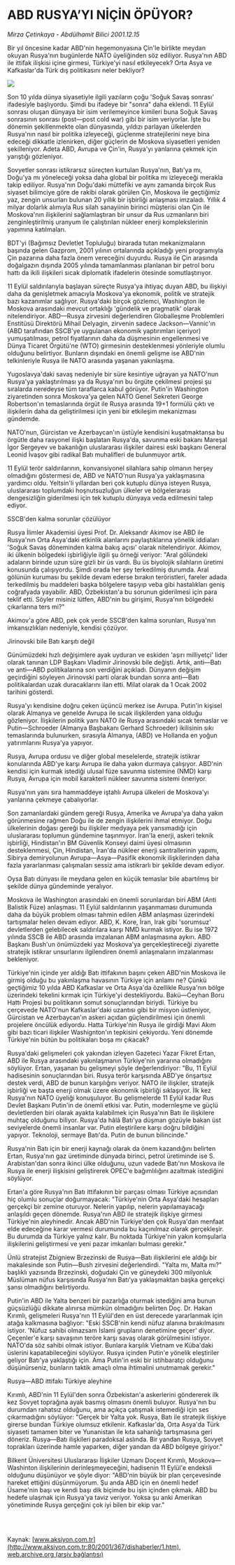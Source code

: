 # ABD RUSYA’YI NİÇİN ÖPÜYOR?

*Mirza Çetinkaya - Abdülhamit Bilici 2001.12.15*

<div>
 <p class="spot">
  Bir yıl öncesine kadar  ABD'nin hegemonyasına Çin'le birlikte meydan okuyan Rusya'nın bugünlerde NATO üyeliğinden  söz ediliyor. Rusya'nın ABD ile ittifak ilişkisi içine girmesi, Türkiye'yi nasıl etkileyecek? Orta Asya ve Kafkaslar'da Türk dış politikasını neler bekliyor?
 </p>
 <p class="metin">
 </p>
 <img border="0" src="/web/20020522071150im_/http://www.aksiyon.com.tr/2001/367/resimler/abd.jpg"/>
 <p class="metin">
  Son 10 yılda dünya siyasetiyle ilgili yazıların çoğu 'Soğuk Savaş sonrası' ifadesiyle başlıyordu. Şimdi bu ifadeye bir "sonra" daha eklendi. 11 Eylül sonrası oluşan dünyaya bir isim verilemeyince kimileri buna Soğuk Savaş sonrasının sonrası (post—post cold war) gibi bir isim veriyorlar. İşte bu dönemin şekillenmekte olan dünyasında, yıldızı parlayan ülkelerden Rusya'nın nasıl bir politika izleyeceği, güçlenme stratejilerini neye bina edeceği dikkatle izlenirken, diğer güçlerin de Moskova siyasetleri yeniden şekilleniyor. Adeta ABD, Avrupa ve Çin'in, Rusya'yı yanlarına çekmek için yarıştığı gözleniyor.
 </p>
 <p class="metin">
  Sovyetler sonrası istikrarsız süreçten kurtulan Rusya'nın, Batı'ya mı, Doğu'ya mı yöneleceği yoksa daha global bir politika mı izleyeceği merakla takip ediliyor. Rusya'nın Doğu'daki müttefiki ve aynı zamanda birçok Rus siyaset bilimciye göre de rakibi olarak görülen Çin, Moskova ile geçtiğimiz yaz, zengin unsurları bulunan 20 yıllık bir işbirliği anlaşması imzaladı. Yıllık 4 milyar dolarlık alımıyla Rus silah sanayiinin birinci müşterisi olan Çin ile Moskova'nın ilişkilerini sağlamlaştıran bir unsur da Rus uzmanların biri zenginleştirilmiş uranyum ile çalıştırılan nükleer enerji komplekslerinin yapımına katılmaları.
 </p>
 <p class="metin">
  BDT'yi (Bağımsız Devletlet Topluluğu) birarada tutan mekanizmaların başında gelen Gazprom, 2001 yılının ortalarında açıkladığı yeni programıyla Çin pazarına daha fazla önem vereceğini duyurdu. Rusya ile Çin arasında doğalgazın dışında 2005 yılında tamamlanması planlanan bir petrol boru hattı da ikili ilişkileri sıcak diplomatik ifadelerin ötesinde somutlaştırıyor.
 </p>
 <p class="metin">
  11 Eylül saldırılarıyla başlayan süreçte Rusya'ya ihtiyaç duyan ABD, bu ilişkiyi daha da genişletmek amacıyla Moskova'ya ekonomik, politik ve stratejik bazı kazanımlar sağlıyor. Rusya'daki birçok gözlemci, Washington ile Moskova arasındaki mevcut ortaklığı 'gündelik ve pragmatik' olarak nitelendiriyor. ABD—Rusya zirvesini değerlendiren Globalleşme Problemleri Enstitüsü Direktörü Mihail Delyagin, zirvenin sadece Jackson—Vannic'ın (ABD tarafından SSCB'ye uygulanan ekonomik yaptırımları içeriyor) yumuşatılması, petrol fiyatlarının daha da düşmesinin engellenmesi ve Dünya Ticaret Örgütü'ne (WTO) girmesinin desteklenmesi yönleriyle olumlu olduğunu belirtiyor. Bunların dışındaki en önemli gelişme ise ABD'nin telkinleriyle Rusya ile NATO arasında yaşanan yakınlaşma.
 </p>
 <p class="metin">
  Yugoslavya'daki savaş nedeniyle bir süre kesintiye uğrayan ya NATO'nun Rusya'ya yaklaştırılması ya da Rusya'nın bu örgüte çekilmesi projesi şu sıralarda neredeyse tüm taraflarca kabul görüyor. Putin'in Washington ziyaretinden sonra Moskova'ya gelen NATO Genel Sekreteri George Robertson'ın temaslarında örgüt ile Rusya arasında 19+1 formülü çıktı ve ilişkilerin daha da geliştirilmesi için yeni bir etkileşim mekanizması gündemde.
 </p>
 <p class="metin">
  NATO'nun, Gürcistan ve Azerbaycan'ın üstüyle kendisini kuşatmaktansa bu örgütle daha rasyonel ilişki başlatan Rusya'da, savunma eski bakanı Mareşal İgor Sergeyev ve bakanlığın uluslararası ilişkiler dairesi eski başkanı General Leonid İvaşov gibi radikal Batı muhalifleri de bulunmuyor artık.
 </p>
 <p class="metin">
  11 Eylül terör saldırılarının, konvansiyonel silahlara sahip olmanın herşey olmadığını göstermesi de, ABD ve NATO'nun Rusya'ya yaklaşmasına yardımcı oldu. Yeltsin'li yıllardan beri çok kutuplu dünya isteyen Rusya, uluslararası toplumdaki hoşnutsuzluğun ülkeler ve bölgelerarası dengesizliğin giderilmesi için tek kutuplu dünyaya veda edilmesini talep ediyor.
 </p>
 <p class="metin">
  SSCB'den kalma sorunlar çözülüyor
 </p>
 <p class="metin">
  Rusya İlimler Akademisi üyesi Prof. Dr. Aleksandr Akimov ise ABD ile Rusya'nın Orta Asya'daki etkinlik alanlarını paylaştıklarına yönelik iddiaları 'Soğuk Savaş döneminden kalma bakış açısı' olarak nitelendiriyor. Akimov, iki ülkenin bölgedeki işbirliğiyle ilgili şu örneği veriyor: "Aral gölündeki adaların birinde uzun süre gizli bir üs vardı. Bu üs biyolojik silahların üretimi konusunda çalışıyordu. Şimdi orada her şey terkedilmiş durumda. Aral gölünün kuruması bu şekilde devam ederse bırakın teröristleri, fareler adada terkedilmiş bu maddeleri başka bölgelere taşıyıp veba gibi hastalıkları geniş coğrafyada yayabilir. ABD, Özbekistan'a bu sorunun giderilmesi için para teklif etti. Söyler misiniz lütfen, ABD'nin bu girişimi, Rusya'nın bölgedeki çıkarlarına ters mi?"
 </p>
 <p class="metin">
  Akimov'a göre ABD, pek çok yerde SSCB'den kalma sorunları, Rusya'nın imkansızlıkları nedeniyle, kendisi çözüyor.
 </p>
 <p class="metin">
  Jirinovski bile Batı karşıtı değil
 </p>
 <p class="metin">
  Günümüzdeki hızlı değişimlere ayak uyduran ve eskiden 'aşırı milliyetçi' lider olarak tanınan LDP Başkanı Vladimir Jirinovski bile değişti. Artık, anti—Batı ve anti—ABD politikalarına son verdiğini açıkladı. Dünyanın değişim geçirdiğini söyleyen Jirinovski parti olarak bundan sonra anti—Batı politikalardan uzak duracaklarını ilan etti. Milat olarak da 1 Ocak 2002 tarihini gösterdi.
 </p>
 <p class="metin">
  Rusya'yı kendisine doğru çeken üçüncü merkez ise Avrupa. Putin'in kişisel olarak Almanya ve genelde Avrupa ile sıcak ilişkilerden yana olduğu gözleniyor. İlişkilerin politik yanı NATO ile Rusya arasındaki sıcak temaslar ve Putin—Schroeder (Almanya Başbakanı Gerhard Schroeder) ikilisinin sıkı temaslarında bulunurken, sırasıyla Almanya, (ABD) ve Hollanda en yoğun yatırımlarını Rusya'ya yapıyor.
 </p>
 <p class="metin">
  Rusya, Avrupa ordusu ve diğer global meselelerde, stratejik istikrar konularında ABD'ye karşı Avrupa ile daha yakın durmaya çalışıyor. ABD'nin kendisi için kurmak istediği ulusal füze savunma sistemine (NMD) karşı Rusya, Avrupa için mobil karakterli nükleer savunma sistemi öneriyor.
 </p>
 <p class="metin">
  Rusya'nın yanı sıra hammaddeye iştahlı Avrupa ülkeleri de Moskova'yı yanlarına çekmeye çabalıyorlar.
 </p>
 <p class="metin">
  Son zamanlardaki gündem gereği Rusya, Amerika ve Avrupa'ya daha yakın görünmesine rağmen Doğu ile de zengin ilişkilerini ihmal etmiyor. Doğu ülkelerinin doğası gereği bu ilişkiler medyaya pek yansımadığı için uluslararası toplumun gündemine taşınmıyor. İran'la enerji, askeri teknik işbirliği, Hindistan'ın BM Güvenlik Konseyi daimi üyesi olmasının desteklenmesi, Çin, Hindistan, İran'da nükleer enerji santrallerinin yapımı, Sibirya demiryolunun Avrupa—Asya—Pasifik ekonomik ilişkilerinden daha fazla yararlanması çalışmaları sessiz ama istikrarlı bir şekilde devam ediyor.
 </p>
 <p class="metin">
  Oysa Batı dünyası ile meydana gelen en küçük temaslar bile abartılmış bir şekilde dünya gündeminde yeralıyor.
 </p>
 <p class="metin">
  Moskova ile Washington arasındaki en önemli sorunlardan biri ABM (Anti Balistik Füze) anlaşması. 11 Eylül saldırılarının yaşanmaması durumunda daha da büyük problem olması tahmin edilen ABM anlaşması üzerindeki tartışmalar helen devam ediyor. ABD, K. Kore, İran, Irak gibi 'sorumsuz' devletlerden gelebilecek saldırılara karşı NMD kurmak istiyor. Bu ise 1972 yılında SSCB ile ABD arasında imzalanan ABM anlaşmasına aykırı. ABD Başkanı Bush'un önümüzdeki yaz Moskova'ya gerçekleştireceği ziyarette stratejik istikrar unsurlarını ilgilendiren önemli anlaşmaların imzalanması bekleniyor.
 </p>
 <p class="metin">
  Türkiye'nin içinde yer aldığı Batı ittifakının başını çeken ABD'nin Moskova ile girmiş olduğu bu yakınlaşma havasının Türkiye için anlamı ne? Çünkü geçtiğimiz 10 yılda ABD Kafkaslar ve Orta Asya'da özellikle Rusya'nın bölge üzerindeki tekelini kırmak için Türkiye'yi destekliyordu. Bakü—Ceyhan Boru Hattı Projesi bu politikanın somut sonuçlarından biriydi. Türkiye bu çerçevede NATO'nun Kafkaslar'daki uzantısı gibi bir misyon üstleniyor, Gürcistan ve Azerbaycan'ın askeri açıdan güçlendirilmesi için önemli projelere öncülük ediyordu. Hatta Türkiye'nin Rusya ile girdiği Mavi Akım gibi bazı ticari ilişkiler Washignton'ın tepkisini çekiyordu. Yeni dönemde Türkiye'nin bütün bu politikaları boşa mı çıkacak?
 </p>
 <p class="metin">
  Rusya'daki gelişmeleri çok yakından izleyen Gazeteci Yazar Fikret Ertan, ABD ile Rusya arasındaki yakınlaşmanın Türkiye'nin yararına olmadığını söylüyor. Ertan, yaşanan bu gelişmeyi şöyle değerlendiriyor: "Bu, 11 Eylül hadisesinin sonuçlarından biri. Rusya terör karşısında ABD'ye önşartsız destek verdi, ABD de bunun karşılığını veriyor. NATO ile ilişkiler, stratejik işbirliği ve başta enerji olmak üzere ekonomik işbirliği sıklaşıyor. İlk kez Rusya'nın NATO üyeliği konuşuluyor. Bu gelişmelerde 11 Eylül kadar Rus Devlet Başkanı Putin'in de önemli etkisi var. Putin, modernleşme ve güçlü devletlerden biri olarak ayakta kalabilmek için Rusya'nın Batı ile ilişkilere muhtaç olduğunu biliyor. Rusya'da hâlâ Batı'ya düşman gözüyle bakan üst seviyelerde önemli insanlar var. Putin eleştirilere karşı doğru bildiğini yapıyor. Teknoloji, sermaye Batı'da. Putin de bunun bilincinde."
 </p>
 <p class="metin">
  Rusya'nin Batı için bir enerji kaynağı olarak da önem kazandığını belirten Ertan, Rusya'nın gaz üretiminde dünyada birinci, petrol üretiminde ise S. Arabistan'dan sonra ikinci ülke olduğunu, uzun vadede Batı'nın Moskova ile Rusya ile enerji ilişkisini geliştirerek OPEC'e bağımlılığını azaltmak istediğini söylüyor.
 </p>
 <p class="metin">
  Ertan'a göre Rusya'nın Batı ittifakının bir parçası olması Türkiye açısından hiç olumlu sonuçlar doğurmayacak: "Türkiye'nin Orta Asya'daki hesapları gerçekçi bir zemine oturuyor. Nelerin yapılıp, nelerin yapılamayacağı anlaşıldı geçen dönemde. Rusya'nın ABD ile stratejik ilişkiye girmesi Türkiye'nin aleyhinedir. Ancak ABD'nin Türkiye'den çok Rusya'dan menfaat elde edeceğine karar vermesi durumunda bu kaçınılmaz olarak gerçekleşir. Bu durumda da Türkiye yalnız kalır. Bu noktada Türkiye'nin yakın komşularla ilişkilerini geliştirmesi ve yeni pazar imkanları bulması gerekir."
 </p>
 <p class="metin">
  Ünlü stratejist Zbigniew Brzezinski de Rusya—Batı ilişkilerini ele aldığı bir makalesinde son Putin—Bush zirvesini değerlendirdi. "Yalta mı, Malta mı?" başlıklı yazısında Brzezinski, doğudaki Çin ve güneydeki 300 milyonluk Müslüman nüfus karşısında Rusya'nın Batı'ya yaklaşmaktan başka gerçekçi şansı olmadığını belirtiyordu.
 </p>
 <p class="metin">
  Putin'in ABD ile Yalta benzeri bir pazarlığa oturmak istediğini ama bunun güçsüzlüğü dikkate alınırsa mümkün olmadığını belirten Doç. Dr. Hakan Kırımlı, gelişmeleri Rusya'nın 11 Eylül'den en üst derecede yararlanmak için atağa kalkmasına bağlıyor: "Eski SSCB'nin kendi nüfuz alanına bırakılmasını istiyor. 'Nüfuz sahibi olmazsam İslami grupların denetimine geçer' diyor. Çeçenler'e karşı savaşının teröre karşı savaş olarak görülmesini istiyor. NATO'da söz sahibi olmak istiyor. Bunlara karşılık Vietnam ve Küba'daki üslerini kapatabileceğini söylüyor. Rusya içinden Putin'e yönelik eleştiriler geliyor Batı'ya yaklaştığı için. Ama Putin'in eski bir istihbaratçı olduğunu düşünürseniz, bunların taktik amaçlı olma ihtimalini unutmamak gerekir."
 </p>
 <p class="metin">
  Rusya—ABD ittifakı Türkiye aleyhine
 </p>
 <p class="metin">
  Kırımlı, ABD'nin 11 Eylül'den sonra Özbekistan'a askerlerini göndererek ilk kez Sovyet toprağına ayak basmış olmasını önemli buluyor. Rusya'nın bu durumdan rahatsız olduğunu, ama açıkça çatışmak istemediği için ses çıkarmadığını söylüyor: "Gerçek bir Yalta yok. Rusya, Batı ile stratejik ilişkiye girerse bundan Türkiye olumsuz etkilenir. Kafkaslar'da, Orta Asya'da Türk siyaseti tamamen biter ve Yunanistan ile kıta sahanlığı tartışmasına geri döneriz. Rusya—Batı ilişkileri paradoksal aslında. Bir yandan Rusya, Sovyet toprakları üzerinde hamle yaparken, diğer yandan da ABD bölgeye giriyor."
 </p>
 <p class="metin">
  Bilkent Üniversitesi Uluslararası İlişkiler Uzmanı Doçent Kırımlı, Moskova—Washinton ilişkilerinin derinleşmeyeceğini, hadisenin 11 Eylül'e endeksli olduğunu düşünüyor ve şöyle diyor: "ABD'nin büyük bir plan çerçevesinde hareket ettiğini düşünmüyorum. Şu anda ABD için en önemli hedef Üsame'nin başı ve kendi başı dik biçimde bu işin içinden çıkmak. ABD bu hedefe ulaşmak için Rusya'ya taviz veriyor. Yoksa şu anki Amerikan yönetiminde Rusya gerçeğini çok iyi bilen bir ekip var."
 </p>
 <p class="metin">
 </p>
 <br/>
 <br/>
</div>

Kaynak: [www.aksiyon.com.tr](http://www.aksiyon.com.tr:80/2001/367/dishaberler/1.htm), [web.archive.org (arşiv bağlantısı)](http://web.archive.org/web/20020522071150/http://www.aksiyon.com.tr:80/2001/367/dishaberler/1.htm)
